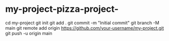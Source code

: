 # my-project-pizza-project-
cd my-project
git init
git add .
git commit -m "Initial commit"
git branch -M main
git remote add origin https://github.com/your-username/my-project.git
git push -u origin main
